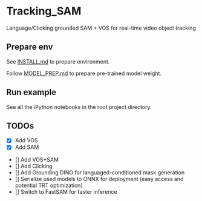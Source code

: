 # Tracking_SAM
Language/Clicking grounded SAM + VOS for real-time video object tracking

## Prepare env

See [INSTALL.md](INSTALL.md) to prepare environment.

Follow [MODEL_PREP.md](MODEL_PREP.md) to prepare pre-trained model weight.

## Run example

See all the iPython notebooks in the root project directory.

## TODOs

- [x] Add VOS
- [x] Add SAM
- [] Add VOS+SAM
- [] Add Clicking
- [] Add Grounding DINO for languaged-conditioned mask generation
- [] Serialize used models to ONNX for deployment (easy access and potential TRT optimization)
- [] Switch to FastSAM for faster inference
